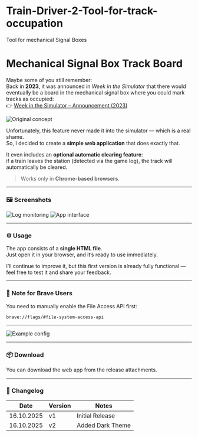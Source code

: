 # Train-Driver-2-Tool-for-track-occupation
Tool for mechanical Signal Boxes
# Mechanical Signal Box Track Board

Maybe some of you still remember:  
Back in **2023**, it was announced in *Week in the Simulator* that there would eventually be a board in the mechanical signal box where you could mark tracks as occupied:  
👉 [Week in the Simulator – Announcement (2023)](https://td2.info.pl/english-boards/week-in-the-simulator/msg82099/#msg82099)

![Original concept](https://img.ttsk.ngo/images/2023/08/25/r1.md.png)

Unfortunately, this feature never made it into the simulator — which is a real shame.  
So, I decided to create a **simple web application** that does exactly that.

It even includes an **optional automatic clearing feature**:  
if a train leaves the station (detected via the game log), the track will automatically be cleared.  
> Works only in **Chrome-based browsers**.

---

### 🖼️ Screenshots

![Log monitoring](https://img.ttsk.ngo/images/2025/10/16/2025-10-16-13_35_30-Logs---File-Explorer.jpg)
![App interface](https://img.ttsk.ngo/images/2025/10/16/2025-10-16-15_28_55-Downloads---File-Explorer.jpg)

---

### ⚙️ Usage

The app consists of a **single HTML file**.  
Just open it in your browser, and it’s ready to use immediately.

I’ll continue to improve it, but this first version is already fully functional —  
feel free to test it and share your feedback.

---

### 🦁 Note for Brave Users

You need to manually enable the File Access API first:  
```
brave://flags/#file-system-access-api
```

---

![Example config](https://img.ttsk.ngo/images/2025/10/16/2025-10-16-13_38_45-Fan-Control-V244-userConfig.json.jpg)

---

### 📦 Download

You can download the web app from the release attachments.

---

### 📝 Changelog

| Date | Version | Notes |
|------|----------|-------|
| 16.10.2025 | v1 | Initial Release |
| 16.10.2025 | v2 | Added Dark Theme |
